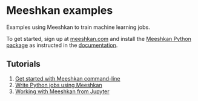 # Meeshkan examples

Examples using Meeshkan to train machine learning jobs.

To get started, sign up at [meeshkan.com](https://meeshkan.com) and
install the [Meeshkan Python package](https://github.com/Meeshkan/meeshkan-client)
as instructed in the [documentation](https://readthedocs.org/projects/meeshkan-client/).

## Tutorials

1. [Get started with Meeshkan command-line](./getting-started-with-cli)
1. [Write Python jobs using Meeshkan](./writing-scripts)
1. [Working with Meeshkan from Jupyter](./usage-from-jupyter)

